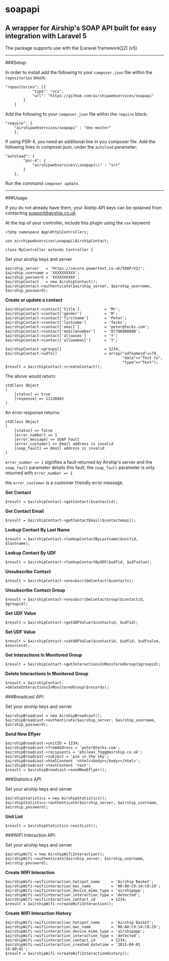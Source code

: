 # soapapi
A wrapper for Airship's SOAP API built for easy integration with Laravel 5
---

The package supports use with the [Laravel framework][2] (v5) 

----
###Setup:

In order to install add the following to your `composer.json` file within the `repositories` block:

```
"repositories": [{
            "type": "vcs",
            "url": "https://github.com/airshipwebservices/soapapi"
        }
    ]
```

Add the following to your `composer.json` file within the `require` block:

```
"require": {
    "airshipwebservices/soapapi" : "dev-master"
	},
```

If using PSR-4, you need an additional line in you composer file. Add the following lines in composer.json, under the `autoload` parameter:

```
"autoload": {
		"psr-4": {
			"airshipwebservices\\soapapi\\" : "src"
		}
	},
```

Run the command `composer update`.

----

###Usage:

If you do not already have them, your Aiship API keys can be optained from contacting support@airship.co.uk.

At the top of your controller, include this plugin using the `use` keyword

```
<?php namespace App\Http\Controllers;

use airshipwebservices\soapapi\AirshipContact;

class MyController extends Controller {
```

Set your airship keys and server

```
$airship_server   = 'https://secure.powertext.co.uk/SOAP/V2/';
$airship_username = 'XXXXXXXXXX';
$airship_password = 'XXXXXXXXXX';
$airshipContact   = new AirshipContact();
$airshipContact->authenticate($airship_server, $airship_username, $airship_password);
```

**Create or update a contact**

```
$airshipContact->contact['title']           = 'Mr';
$airshipContact->contact['gender']          = 'M';
$airshipContact->contact['firstname']       = 'Peter';
$airshipContact->contact['lastname']        = 'Tecks';
$airshipContact->contact['email']           = 'peter@tecks.com';
$airshipContact->contact['mobilenumber']    = '07706000000';
$airshipContact->contact['allowsms']        = 'Y';
$airshipContact->contact['allowemail']      = 'Y';

$airshipContact->groups[]                   = 1234;
$airshipContact->udfs[]                     = array("udfnameid"=>79, 
                                                    "data"=>"Test Co", 
                                                    "type"=>"Text");
$result = $airshipContact->createContact();
```

The above would return:

```
stdClass Object
(
    [status] => true
    [response] => 11136842
)
```

An error response returns:

```
stdClass Object
(
    [status] => false
    [error_number] => 1
    [error_message] => SOAP Fault
    [error_customer] => Email address is invalid
    [soap_fault] => Email address is invalid
)
```

`error_number => 1` signifies a fault returned by Airship's server and the `soap_fault` parameter details this fault; the `soap_fault` parameter is only returned with `error_number => 1`

the `error_customer` is a customer friendly error message. 

**Get Contact**

```
$result = $airshipContact->getContact($contactid);
```

**Get Contact Email**

```
$result = $airshipContact->getContactEmail($contactemail);
```

**Lookup Contact By Last Name**

```
$result = $airshipContact->lookupContactByLastname($unitid, $lastname);
```

**Lookup Contact By UDF**

```
$result = $airshipContact->lookupContactByUDF($udfid, $udfvalue);
```

**Unsubscribe Contact**

```
$result = $airshipContact->unsubscribeContact($contacts);
```

**Unsubscribe Contact Group**

```
$result = $airshipContact->unsubscribeContactGroup($contactid, $groupid);
```

**Get UDF Value**

```
$result = $airshipContact->getUDFValue($contactid, $udfid);
```

**Set UDF Value**

```
$result = $airshipContact->setUDFValue($contactid, $udfid, $udfvalue, $sourceid);
```

**Get Interactions In Monitored Group**

```
$result = $airshipContact->getInteractionsInMonitoredGroup($groupid);
```


**Delete Interactions In Monitored Group**

```
$result = $airshipContact->deleteInteractionsInMonitoredGroup($records);
```

###Broadcast API:

Set your airship keys and server

```
$airshipBroadcast = new AirshipBroadcast();
$airshipBroadcast->authenticate($airship_server, $airship_username, $airship_password);
```

**Send New Eflyer**

```
$airshipBroadcast->unitID = 1234;
$airshipBroadcast->fromAddress = 'peter@tecks.com';
$airshipBroadcast->recipients = 'phileas_fogg@airship.co.uk';
$airshipBroadcast->subject = 'pie in the sky';
$airshipBroadcast->htmlContent '<html><body></body></html>';
$airshipBroadcast->textContent 'text';
$result = $airshipBroadcast->sendNewEflyer();
```

###Statistics API:

Set your airship keys and server

```
$airshipStatistics = new AirshipStatistics();
$airshipStatistics->authenticate($airship_server, $airship_username, $airship_password);
```

**Unit List**

```
$result = $airshipStatistics->unitList();
```

###WIFI Interaction API:

Set your airship keys and server

```
$airshipWifi = new AirshipWifiInteraction();
$airshipWifi->authenticate($airship_server, $airship_username, $airship_password);
```

**Create WIFI Interaction**

```
$airshipWifi->wifiinteraction_hotspot_name     = 'Airship Basket';
$airshipWifi->wifiinteraction_mac_name         = '00:A0:C9:14:C8:29';
$airshipWifi->wifiinteraction_device_mime_type = 'airshipapp';
$airshipWifi->wifiinteraction_interaction_type = 'detected';
$airshipWifi->wifiinteraction_contact_id       = 1234;
$result = $airshipWifi->createWifiInteraction();
```

**Create WIFI Interaction History**

```
$airshipWifi->wifiinteraction_hotspot_name     = 'Airship Basket';
$airshipWifi->wifiinteraction_mac_name         = '00:A0:C9:14:C8:29';
$airshipWifi->wifiinteraction_device_mime_type = 'airshipapp';
$airshipWifi->wifiinteraction_interaction_type = 'detected';
$airshipWifi->wifiinteraction_contact_id       = 1234;
$airshipWifi->wifiinteraction_created_datetime = '2015-04-01 19:40:41';
$result = $airshipWifi->createWifiInteractionHistory();

